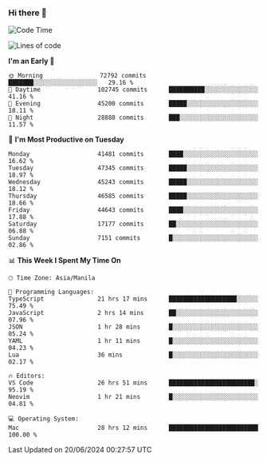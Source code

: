 ### Hi there 👋

<!--START_SECTION:waka-->
![Code Time](http://img.shields.io/badge/Code%20Time-5%2C275%20hrs%205%20mins-blue)

![Lines of code](https://img.shields.io/badge/From%20Hello%20World%20I%27ve%20Written-114.2%20million%20lines%20of%20code-blue)

**I'm an Early 🐤** 

```text
🌞 Morning                72792 commits       ███████░░░░░░░░░░░░░░░░░░   29.16 % 
🌆 Daytime                102745 commits      ██████████░░░░░░░░░░░░░░░   41.16 % 
🌃 Evening                45200 commits       █████░░░░░░░░░░░░░░░░░░░░   18.11 % 
🌙 Night                  28888 commits       ███░░░░░░░░░░░░░░░░░░░░░░   11.57 % 
```
📅 **I'm Most Productive on Tuesday** 

```text
Monday                   41481 commits       ████░░░░░░░░░░░░░░░░░░░░░   16.62 % 
Tuesday                  47345 commits       █████░░░░░░░░░░░░░░░░░░░░   18.97 % 
Wednesday                45243 commits       █████░░░░░░░░░░░░░░░░░░░░   18.12 % 
Thursday                 46585 commits       █████░░░░░░░░░░░░░░░░░░░░   18.66 % 
Friday                   44643 commits       ████░░░░░░░░░░░░░░░░░░░░░   17.88 % 
Saturday                 17177 commits       ██░░░░░░░░░░░░░░░░░░░░░░░   06.88 % 
Sunday                   7151 commits        █░░░░░░░░░░░░░░░░░░░░░░░░   02.86 % 
```


📊 **This Week I Spent My Time On** 

```text
🕑︎ Time Zone: Asia/Manila

💬 Programming Languages: 
TypeScript               21 hrs 17 mins      ███████████████████░░░░░░   75.49 % 
JavaScript               2 hrs 14 mins       ██░░░░░░░░░░░░░░░░░░░░░░░   07.96 % 
JSON                     1 hr 28 mins        █░░░░░░░░░░░░░░░░░░░░░░░░   05.24 % 
YAML                     1 hr 11 mins        █░░░░░░░░░░░░░░░░░░░░░░░░   04.23 % 
Lua                      36 mins             █░░░░░░░░░░░░░░░░░░░░░░░░   02.17 % 

🔥 Editors: 
VS Code                  26 hrs 51 mins      ████████████████████████░   95.19 % 
Neovim                   1 hr 21 mins        █░░░░░░░░░░░░░░░░░░░░░░░░   04.81 % 

💻 Operating System: 
Mac                      28 hrs 12 mins      █████████████████████████   100.00 % 
```


 Last Updated on 20/06/2024 00:27:57 UTC
<!--END_SECTION:waka-->


<!--
**rad182/rad182** is a ✨ _special_ ✨ repository because its `README.md` (this file) appears on your GitHub profile.

Here are some ideas to get you started:

- 🔭 I’m currently working on ...
- 🌱 I’m currently learning ...
- 👯 I’m looking to collaborate on ...
- 🤔 I’m looking for help with ...
- 💬 Ask me about ...
- 📫 How to reach me: ...
- 😄 Pronouns: ...
- ⚡ Fun fact: ...
-->
